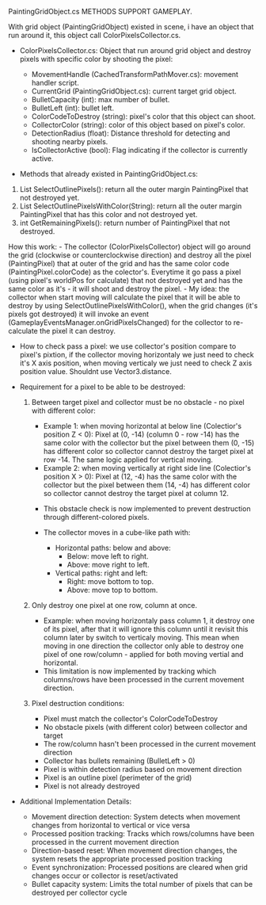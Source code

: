 PaintingGridObject.cs METHODS SUPPORT GAMEPLAY.

With grid object (PaintingGridObject) existed in scene, i have an object that run around it, this object call ColorPixelsCollector.cs.
* ColorPixelsCollector.cs: Object that run around grid object and destroy pixels with specific color by shooting the pixel:
	- MovementHandle (CachedTransformPathMover.cs): movement handler script.
	- CurrentGrid (PaintingGridObject.cs): current target grid object.
	- BulletCapacity (int): max number of bullet.
	- BulletLeft (int): bullet left.
	- ColorCodeToDestroy (string): pixel's color that this object can shoot.
	- CollectorColor (string): color of this object based on pixel's color.
	- DetectionRadius (float): Distance threshold for detecting and shooting nearby pixels.
	- IsCollectorActive (bool): Flag indicating if the collector is currently active.

* Methods that already existed in PaintingGridObject.cs:
1. List<PaintingPixel> SelectOutlinePixels(): return all the outer margin PaintingPixel that not destroyed yet.
2. List<PaintingPixel> SelectOutlinePixelsWithColor(String): return all the outer margin PaintingPixel that has this color and not destroyed yet.
3. int GetRemainingPixels(): return number of PaintingPixel that not destroyed.

How this work:
	- The collector (ColorPixelsCollector) object will go around the grid (clockwise or counterclockwise direction) and destroy all the pixel (PaintingPixel) that at outer of the grid and has the same color code (PaintingPixel.colorCode) as the colector's. Everytime it go pass a pixel (using pixel's worldPos for calculate) that not destroyed yet and has the same color as it's - it will shoot and destroy the pixel.
	- My idea: the collector when start moving will calculate the pixel that it will be able to destroy by using SelectOutlinePixelsWithColor(), when the grid changes (it's pixels got destroyed) it will invoke an event (GameplayEventsManager.onGridPixelsChanged) for the collector to re-calculate the pixel it can destroy.

* How to check pass a pixel: we use collector's position compare to pixel's pixtion, if the collector moving horizontaly we just need to check it's X axis position, when moving verticaly we just need to check Z axis position value. Shouldnt use Vector3.distance.

* Requirement for a pixel to be able to be destroyed: 
	1. Between target pixel and collector must be no obstacle - no pixel with different color:
		+ Example 1: when moving horizontal at below line (Colectior's position Z < 0): Pixel at (0, -14)  (column 0 - row -14) has the same color with the collector but the pixel between them (0, -15) has different color so collector cannot destroy the target pixel at row -14. The same logic applied for vertical moving.
		+ Example 2: when moving vertically at right side line (Colectior's position X > 0): Pixel at (12, -4) has the same color with the collector but the pixel between them (14, -4) has different color so collector cannot destroy the target pixel at column 12.
		- This obstacle check is now implemented to prevent destruction through different-colored pixels.

		- The collector moves in a cube-like path with:
			+ Horizontal paths: below and above:
				- Below: move left to right.
				- Above: move right to left.
			+ Vertical paths: right and left:
				- Right: move bottom to top.
				- Above: move top to bottom.

	2. Only destroy one pixel at one row, column at once.
		- Example: when moving horizontaly pass column 1, it destroy one of its pixel, after that it will ignore this column until it revisit this column later by switch to verticaly moving. This mean when moving in one direction the collector only able to destroy one pixel of one row/column - applied for both moving vertial and horizontal.
		- This limitation is now implemented by tracking which columns/rows have been processed in the current movement direction.
	3. Pixel destruction conditions:
		- Pixel must match the collector's ColorCodeToDestroy
		- No obstacle pixels (with different color) between collector and target
		- The row/column hasn't been processed in the current movement direction
		- Collector has bullets remaining (BulletLeft > 0)
		- Pixel is within detection radius based on movement direction
		- Pixel is an outline pixel (perimeter of the grid)
		- Pixel is not already destroyed

* Additional Implementation Details:
	- Movement direction detection: System detects when movement changes from horizontal to vertical or vice versa
	- Processed position tracking: Tracks which rows/columns have been processed in the current movement direction
	- Direction-based reset: When movement direction changes, the system resets the appropriate processed position tracking
	- Event synchronization: Processed positions are cleared when grid changes occur or collector is reset/activated
	- Bullet capacity system: Limits the total number of pixels that can be destroyed per collector cycle